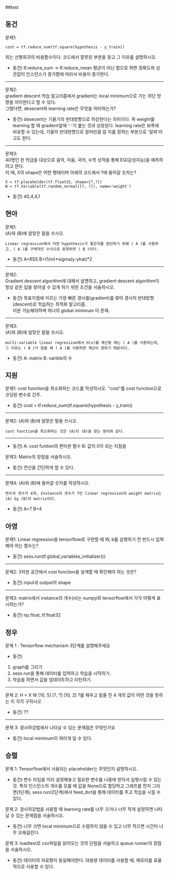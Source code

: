 ##test

## 동건
문제1: 
```
cost = tf.reduce_sum(tf.square(hypothesis - y_train))
````
위는 선형회귀의 비용함수이다. 코드에서 잘못된 부분을 찾고 그 이유를 설명하시오.  

- 동건) tf.reduce_sum -> tf.reduce_mean 평균이 아닌 합으로 하면 정확도와 상관없이 인스턴스가 증가함에 따라서 비용이 증가한다.

---
문제2:  
gradient descent 학습 알고리즘에서 gradient는 local minimum으로 가는 최단 방향을 의미한다고 할 수 있다.  
그렇다면, desecent와 learning rate은 무엇을 의미하는가?

- 동건) desecent는 기울기의 반대방향으로 하강한다는 의미이다. 즉 weight를 learning 할 때 gradient앞에 '-'가 붙는 것과 상응된다. 
learning rate은 보폭에 비유할 수 있는데, 기울의 반대방향으로 얼머만큼 갈 지를 정하는 부분으로 '알파'라고도 한다. 

---
문제3:  
40명인 한 학급을 대상으로 음악, 미술, 국어, 수학 성적을 통해 EQ(감성지능)을 예측하려고 한다.  
이 때, X의 shape은 어떤 형태이며 아래의 코드에서 ?에 들어갈 숫자는?
```
X = tf.placeholder(tf.float32, shape=[?,?])
W = tf.Variable(tf.random_normal([?, ?]), name='weight')
```

- 동건) 40,4,4,1

## 현아
문제1:  
(A)와 (B)에 알맞은 말을 쓰시오.
```
Linear regression에서 어떤 hypothesis가 좋은지를 판단하기 위해 ( A )를 사용하고, ( A )를 구체적인 수식으로 표현하면 ( B )이다. 
```

- 동건) A=RSS B=(1/m)*sigma(y-yhat)*2

---
문제2:  
Gradient descent algorithm에 대해서 설명하고, gradient descent algorithm이 항상 같은 답을 찾아낼 수 있게 하기 위한 조건을 서술하시오.  

- 동건) 목표지점에 이르는 가장 빠른 경사를(gradient)를 찾아 경사의 반대방향(descent)로 학습하는 최적화 알고리즘.  
미분 가능해야하며 하나의 global minimum 이 존재. 

---
문제3:  
(A)와 (B)에 알맞은 말을 쓰시오.
```
multi-variable linear regression에서 H(x)를 계산할 때는 ( A )를 사용하는데, 그 이유는 ( B )가 많을 때 ( A )를 사용하면 계산이 편하기 때문이다.
```

- 동건) A: matrix B: varible의 수

## 지원
문제1:
cost function을 최소화하는 코드를 작성하시오. "cost"를 cost function으로 코딩된 변수로 간주.

- 동건) cost = tf.reduce_sum(tf.square(hypothesis - y_train))

---

문제2:
(A)와 (B)에 알맞은 말을 쓰시오.
```
cost function을 최소화하는 것은 (A)의 (B)을 찾는 원리와 같다.
```
---

- 동건) A: cost funtion의 편미분 함수 B: 값이 0이 되는 지점을  

문제3:
Matrix의 장점을 서술하시오.

- 동건) 연산을 간단하게 할 수 있다.  

---
문제4:
(A)와 (B)에 들어갈 숫자를 작성하시오.
```
변수의 갯수가 4개, Instance의 갯수가 7인 linear regression의 weight matrix는 (A) by (B)의 matrix이다.
```

- 동건) A=7 B=4

## 아영
문제1:
Linear regression을 tensorflow로 구현할 때 W, b를 실행하기 전 반드시 입력해야 하는 함수는?

- 동건) sess.run(tf.global_variables_initializer())

---
문제2:
3차원 공간에서 cost function을 설계할 때 확인해야 하는 것은?

- 동건) input과 output의 shape 

---
문제3:
matrix에서 instance의 개수(n)는 numpy와 tensorflow에서 각각 어떻게 표시하는가?

- 동건) np.float, tf.float32

## 정우
문제 1 :
Tensorflow mechanism 3단계를 설명해주세요

- 동건)  
1. graph를 그리기
2. sess.run을 통해 데이터를 입력하고 학습을 시작하기.
3. 학습을 하면서 값을 업데이트하고 리턴하기. 

---

문제 2:
	H = X   W
[10, 5] [?, ?] [10, 2]
?를 채우고 밑줄 친 4 개의 값이 어떤 것을 뜻하는 지 각각 구하시오 

- 동건) ??

---
문제 3:
경사하강법에서 나타날 수 있는 문제점은 무엇인가요

- 동건) local minimum이 여러개 일 수 있다. 

## 승렬
문제 1:
Tensorflow에서 사용되는 placeholder는 무엇인지 설명하시오.

- 동건) 변수 타입을 미리 설정해놓고 필요한 변수를 나중에 받아서 실행시킬 수 있는 것. 특히 인스턴스의 개수를 모를 때 값을 None으로 할당하고 그래프를 먼저 그리면(1단계), sess.run(2단계)에서 feed_dict을 통해 데이터를 주고 학습을 시킬 수 있다.  

문제 2:
경사하강법을 사용할 때 learning rate를 너무 크거나 너무 작게 설정하면 나타날 수 있는 문제점을 서술하시오.

- 동건) 너무 크면 local minimum으로 수렴하지 않을 수 있고 너무 작으면 시간이 너무 오래걸린다. 

문제 3:
loadtext로 csv파일을 읽어오는 것의 단점을 서술하고 queue runner의 장점을 서술하시오.

- 동건) 데이터의 자료형이 동일해야한다. 대용량 데이터를 사용할 때, 메모리를 효율적으로 사용할 수 있다. 
